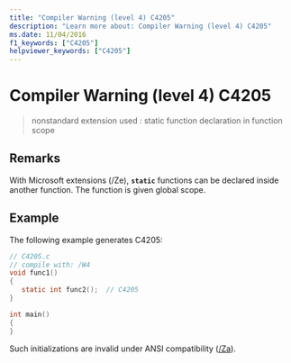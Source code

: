 ```yaml
---
title: "Compiler Warning (level 4) C4205"
description: "Learn more about: Compiler Warning (level 4) C4205"
ms.date: 11/04/2016
f1_keywords: ["C4205"]
helpviewer_keywords: ["C4205"]
---
```

# Compiler Warning (level 4) C4205

> nonstandard extension used : static function declaration in function scope

## Remarks

With Microsoft extensions (/Ze), **`static`** functions can be declared inside another function. The function is given global scope.

## Example

The following example generates C4205:

```c
// C4205.c
// compile with: /W4
void func1()
{
   static int func2();  // C4205
}

int main()
{
}
```

Such initializations are invalid under ANSI compatibility ([/Za](../../build/reference/za-ze-disable-language-extensions.md)).
